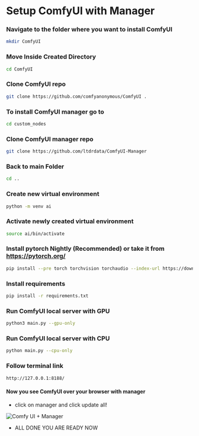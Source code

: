 # Setup ComfyUI with Manager

### Navigate to the folder where you want to install ComfyUI
```bash
mkdir ComfyUI
```

### Move Inside Created Directory
```bash
cd ComfyUI
```

### Clone ComfyUI repo
```bash
git clone https://github.com/comfyanonymous/ComfyUI .
```

### To install ComfyUI manager go to
```bash
cd custom_nodes
```

### Clone ComfyUI manager repo
```bash
git clone https://github.com/ltdrdata/ComfyUI-Manager
```

### Back to main Folder
```bash
cd ..
````

### Create new virtual environment
```bash
python -m venv ai
```

### Activate newly created virtual environment
```bash
source ai/bin/activate
```

### Install pytorch Nightly (Recommended) or take it from https://pytorch.org/
```bash
pip install --pre torch torchvision torchaudio --index-url https://download.pytorch.org/whl/nightly/cpu
```

### Install requirements
```bash
pip install -r requirements.txt
```

### Run ComfyUI local server with GPU
```bash
python3 main.py --gpu-only
```

### Run ComfyUI local server with CPU
```bash
python main.py --cpu-only
```

### Follow terminal link
```bash
http://127.0.0.1:8188/
```

#### Now you see ComfyUI over your browser with manager
- click on manager and click update all!

![Comfy UI + Manager](https://github.com/user-attachments/assets/5b780065-c578-4237-b55e-b9833b72ab2f)


- ALL DONE YOU ARE READY NOW
